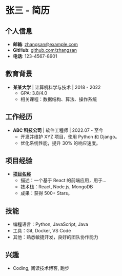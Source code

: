 # 张三 - 简历

## 个人信息
- **邮箱**: zhangsan@example.com  
- **GitHub**: [github.com/zhangsan](https://github.com/zhangsan)  
- **电话**: 123-4567-8901  

## 教育背景
- **某某大学** | 计算机科学与技术 | 2018 - 2022  
  - GPA: 3.8/4.0  
  - 相关课程：数据结构、算法、操作系统

## 工作经历
- **ABC 科技公司** | 软件工程师 | 2022.07 - 至今  
  - 开发并维护 XYZ 项目，使用 Python 和 Django。  
  - 优化系统性能，提升 30% 的响应速度。

## 项目经验
- **[项目名称](https://github.com/zhangsan/project)**  
  - 描述：一个基于 React 的前端应用，用于...  
  - 技术栈：React, Node.js, MongoDB  
  - 成果：获得 500+ Stars。

## 技能
- 编程语言：Python, JavaScript, Java  
- 工具：Git, Docker, VS Code  
- 其他：熟悉敏捷开发，良好的团队协作能力

## 兴趣
- Coding, 阅读技术博客, 跑步
